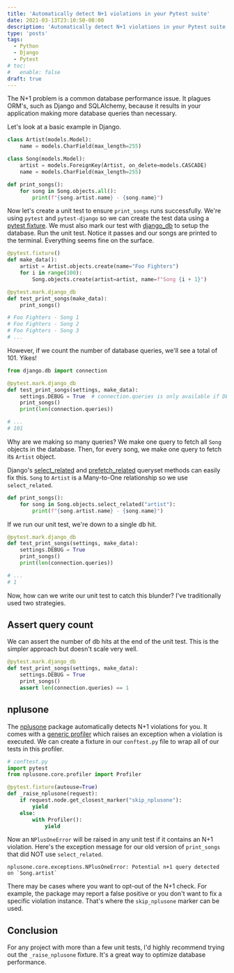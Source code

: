 ```yaml
---
title: 'Automatically detect N+1 violations in your Pytest suite'
date: 2021-03-13T23:10:50-08:00
description: 'Automatically detect N+1 violations in your Pytest suite'
type: 'posts'
tags:
  - Python
  - Django
  - Pytest
# toc:
#   enable: false
draft: true
---
```


<!-- https://scoutapm.com/blog/django-and-the-n1-queries-problem -->

The N+1 problem is a common database performance issue. It plagues ORM's, such as Django and SQLAlchemy, because it results in your application making more database queries than necessary.

Let's look at a basic example in Django.

```python
class Artist(models.Model):
    name = models.CharField(max_length=255)

class Song(models.Model):
    artist = models.ForeignKey(Artist, on_delete=models.CASCADE)
    name = models.CharField(max_length=255)

def print_songs():
    for song in Song.objects.all():
        print(f"{song.artist.name} - {song.name}")
```

Now let's create a unit test to ensure `print_songs` runs successfully. We're using `pytest` and `pytest-django` so we can create the test data using a [pytest fixture](https://docs.pytest.org/en/stable/fixture.html). We must also mark our test with [django_db](https://pytest-django.readthedocs.io/en/latest/helpers.html#pytest-mark-django-db-request-database-access) to setup the database. Run the unit test. Notice it passes and our songs are printed to the terminal. Everything seems fine on the surface.

```python
@pytest.fixture()
def make_data():
    artist = Artist.objects.create(name="Foo Fighters")
    for i in range(100):
        Song.objects.create(artist=artist, name=f"Song {i + 1}")

@pytest.mark.django_db
def test_print_songs(make_data):
    print_songs()

# Foo Fighters - Song 1
# Foo Fighters - Song 2
# Foo Fighters - Song 3
# ...
```

However, if we count the number of database queries, we'll see a total of 101. Yikes!

```python {hl_lines=[1,"4-5",7]}
from django.db import connection

@pytest.mark.django_db
def test_print_songs(settings, make_data):
    settings.DEBUG = True  # connection.queries is only available if DEBUG=True
    print_songs()
    print(len(connection.queries))

# ...
# 101
```

Why are we making so many queries? We make one query to fetch all `Song` objects in the database. Then, for every song, we make one query to fetch its `Artist` object.

Django's [select_related](https://docs.djangoproject.com/en/3.1/ref/models/querysets/#select-related) and [prefetch_related](https://docs.djangoproject.com/en/3.1/ref/models/querysets/#prefetch-related) queryset methods can easily fix this. `Song` to `Artist` is a Many-to-One relationship so we use `select_related`.

```python {hl_lines=[2]}
def print_songs():
    for song in Song.objects.select_related("artist"):
        print(f"{song.artist.name} - {song.name}")
```

If we run our unit test, we're down to a single db hit.

```python
@pytest.mark.django_db
def test_print_songs(settings, make_data):
    settings.DEBUG = True
    print_songs()
    print(len(connection.queries))

# ...
# 1
```

Now, how can we write our unit test to catch this blunder? I've traditionally used two strategies.

## Assert query count

We can assert the number of db hits at the end of the unit test. This is the simpler approach but doesn't scale very well.

```python
@pytest.mark.django_db
def test_print_songs(settings, make_data):
    settings.DEBUG = True
    print_songs()
    assert len(connection.queries) == 1
```

## nplusone

The [nplusone](https://github.com/jmcarp/nplusone) package automatically detects N+1 violations for you. It comes with a [generic profiler](https://github.com/jmcarp/nplusone#generic) which raises an exception when a violation is executed. We can create a fixture in our `conftest.py` file to wrap all of our tests in this profiler.

```python
# conftest.py
import pytest
from nplusone.core.profiler import Profiler

@pytest.fixture(autouse=True)
def _raise_nplusone(request):
    if request.node.get_closest_marker("skip_nplusone"):
        yield
    else:
        with Profiler():
            yield
```

Now an `NPlusOneError` will be raised in any unit test if it contains an N+1 violation. Here's the exception message for our old version of `print_songs` that did NOT use `select_related`.

```text
nplusone.core.exceptions.NPlusOneError: Potential n+1 query detected on `Song.artist`
```

There may be cases where you want to opt-out of the N+1 check. For example, the package may report a false positive or you don't want to fix a specific violation instance. That's where the `skip_nplusone` marker can be used.

## Conclusion

For any project with more than a few unit tests, I'd highly recommend trying out the `_raise_nplusone` fixture. It's a great way to optimize database performance.
